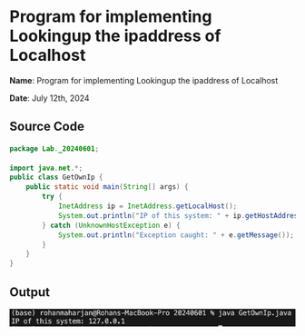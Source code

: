 # Program for implementing Lookingup the ipaddress of Localhost

**Name**: Program for implementing Lookingup the ipaddress of Localhost

**Date**: July 12th, 2024

## Source Code

```java
package Lab._20240601;

import java.net.*;
public class GetOwnIp {
    public static void main(String[] args) {
        try {
            InetAddress ip = InetAddress.getLocalHost();
            System.out.println("IP of this system: " + ip.getHostAddress());
        } catch (UnknownHostException e) {
            System.out.println("Exception caught: " + e.getMessage());
        }
    }
}

```

## Output

![Program to Display a JFrame](./output.png)
